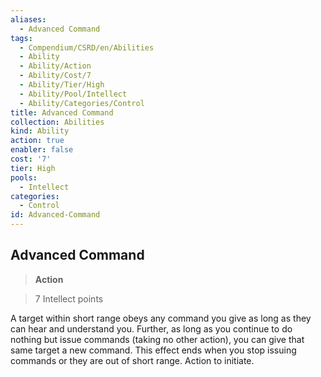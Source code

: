 ```yaml
---
aliases:
  - Advanced Command
tags:
  - Compendium/CSRD/en/Abilities
  - Ability
  - Ability/Action
  - Ability/Cost/7
  - Ability/Tier/High
  - Ability/Pool/Intellect
  - Ability/Categories/Control
title: Advanced Command
collection: Abilities
kind: Ability
action: true
enabler: false
cost: '7'
tier: High
pools:
  - Intellect
categories:
  - Control
id: Advanced-Command
---
```

## Advanced Command    
>**Action**    
>7 Intellect points  
    
A target within short range obeys any command you give as long as they can hear and understand you. Further, as long as you continue to do nothing but issue commands (taking no other action), you can give that same target a new command. This effect ends when you stop issuing commands or they are out of short range. Action to initiate.
